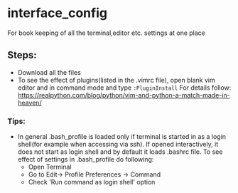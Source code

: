 # interface_config
For book keeping of all the terminal,editor etc. settings at one place

## Steps:
- Download all the files
- To see the effect of plugins(listed in the .vimrc file), open blank vim editor and in command mode  and type `:PluginInstall`
For details follow: https://realpython.com/blog/python/vim-and-python-a-match-made-in-heaven/

### Tips:
- In general .bash\_profile is loaded only if terminal is started in as a login shell(for example when accessing via ssh). If opened interactively, it does not start as login shell and by default it loads .bashrc file. To see effect of settings in .bash\_profile do following:
  - Open Terminal
  - Go to Edit-> Profile Preferences -> Command
  - Check 'Run command as login shell' option
